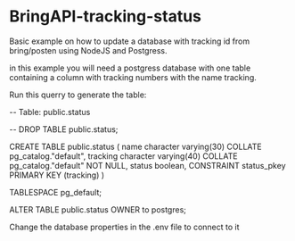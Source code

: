 # BringAPI-tracking-status
Basic example on how to update a database with tracking id from bring/posten using NodeJS and Postgress. 

in this example you will need a postgress database with one table containing a column with tracking numbers with the name tracking.

Run this querry to generate the table: 

-- Table: public.status

-- DROP TABLE public.status;

CREATE TABLE public.status
(
    name character varying(30) COLLATE pg_catalog."default",
    tracking character varying(40) COLLATE pg_catalog."default" NOT NULL,
    status boolean,
    CONSTRAINT status_pkey PRIMARY KEY (tracking)
)

TABLESPACE pg_default;

ALTER TABLE public.status
    OWNER to postgres;


Change the database properties in the .env file to connect to it 
